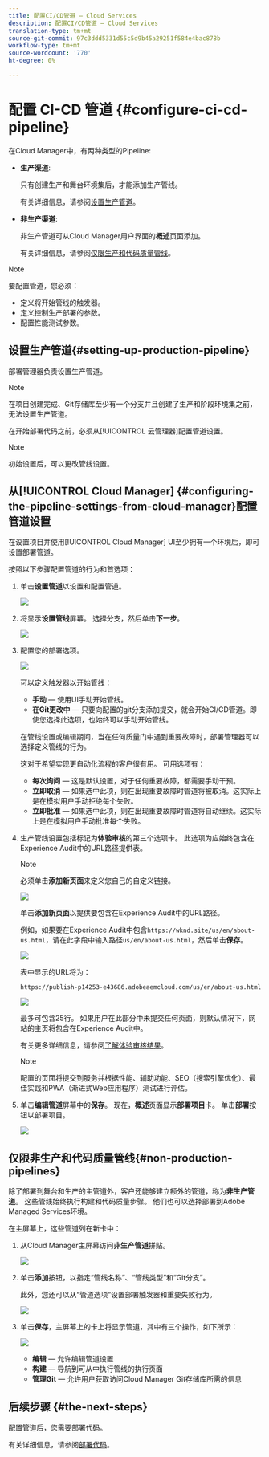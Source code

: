```yaml
---
title: 配置CI/CD管道 — Cloud Services
description: 配置CI/CD管道 — Cloud Services
translation-type: tm+mt
source-git-commit: 97c3ddd5331d55c5d9b45a29251f584e4bac878b
workflow-type: tm+mt
source-wordcount: '770'
ht-degree: 0%

---
```



# 配置 CI-CD 管道 {#configure-ci-cd-pipeline}

在Cloud Manager中，有两种类型的Pipeline:

* **生产渠道**:

   只有创建生产和舞台环境集后，才能添加生产管线。

   有关详细信息，请参阅[设置生产管道](configure-pipeline.md#setting-up-the-pipeline)。

* **非生产渠道**:

   非生产管道可从Cloud Manager用户界面的&#x200B;**概述**&#x200B;页面添加。

   有关详细信息，请参阅[仅限生产和代码质量管线](configure-pipeline.md#non-production-pipelines)。

>[!NOTE]
>要配置管道，您必须：
> * 定义将开始管线的触发器。
> * 定义控制生产部署的参数。
> * 配置性能测试参数。


## 设置生产管道{#setting-up-production-pipeline}

部署管理器负责设置生产管道。

>[!NOTE]
>在项目创建完成、Git存储库至少有一个分支并且创建了生产和阶段环境集之前，无法设置生产管道。

在开始部署代码之前，必须从[!UICONTROL 云管理器]配置管道设置。

>[!NOTE]
>
>初始设置后，可以更改管线设置。

## 从[!UICONTROL Cloud Manager] {#configuring-the-pipeline-settings-from-cloud-manager}配置管道设置

在设置项目并使用[!UICONTROL Cloud Manager] UI至少拥有一个环境后，即可设置部署管道。

按照以下步骤配置管道的行为和首选项：

1. 单击&#x200B;**设置管道**&#x200B;以设置和配置管道。

   ![](assets/set-up-pipeline1.png)

1. 将显示&#x200B;**设置管线**&#x200B;屏幕。 选择分支，然后单击&#x200B;**下一步**。

   ![](assets/setup-1.png)

1. 配置您的部署选项。

   ![](assets/setup-pipeline.png)

   可以定义触发器以开始管线：

   * **手动**  — 使用UI手动开始管线。
   * **在Git更改中**  — 只要向配置的git分支添加提交，就会开始CI/CD管道。即使您选择此选项，也始终可以手动开始管线。

   在管线设置或编辑期间，当在任何质量门中遇到重要故障时，部署管理器可以选择定义管线的行为。

   这对于希望实现更自动化流程的客户很有用。 可用选项有：

   * **每次询问**  — 这是默认设置，对于任何重要故障，都需要手动干预。
   * **立即取消**  — 如果选中此项，则在出现重要故障时管道将被取消。这实际上是在模拟用户手动拒绝每个失败。
   * **立即批准**  — 如果选中此项，则在出现重要故障时管道将自动继续。这实际上是在模拟用户手动批准每个失败。


1. 生产管线设置包括标记为&#x200B;**体验审核**&#x200B;的第三个选项卡。 此选项为应始终包含在Experience Audit中的URL路径提供表。

   >[!NOTE]
   >必须单击&#x200B;**添加新页面**&#x200B;来定义您自己的自定义链接。

   ![](assets/setup-3.png)

   单击&#x200B;**添加新页面**&#x200B;以提供要包含在Experience Audit中的URL路径。

   例如，如果要在Experience Audit中包含`https://wknd.site/us/en/about-us.html`，请在此字段中输入路径`us/en/about-us.html`，然后单击&#x200B;**保存**。

   ![](assets/exp-audit4.png)

   表中显示的URL将为：

   `https://publish-p14253-e43686.adobeaemcloud.com/us/en/about-us.html`

   ![](assets/exp-audit5.png)

   最多可包含25行。 如果用户在此部分中未提交任何页面，则默认情况下，网站的主页将包含在Experience Audit中。

   有关更多详细信息，请参阅[了解体验审核结果](/help/implementing/cloud-manager/experience-audit-testing.md)。

   >[!NOTE]
   > 配置的页面将提交到服务并根据性能、辅助功能、SEO（搜索引擎优化）、最佳实践和PWA（渐进式Web应用程序）测试进行评估。

1. 单击&#x200B;**编辑管道**&#x200B;屏幕中的&#x200B;**保存**。 现在，**概述**&#x200B;页面显示&#x200B;**部署项目**&#x200B;卡。 单击&#x200B;**部署**&#x200B;按钮以部署项目。

   ![](assets/configure-pipeline5.png)


## 仅限非生产和代码质量管线{#non-production-pipelines}

除了部署到舞台和生产的主管道外，客户还能够建立额外的管道，称为&#x200B;**非生产管道**。 这些管线始终执行构建和代码质量步骤。 他们也可以选择部署到Adobe Managed Services环境。

在主屏幕上，这些管道列在新卡中：

1. 从Cloud Manager主屏幕访问&#x200B;**非生产管道**&#x200B;拼贴。

   ![](assets/configure-pipeline6.png)

1. 单击&#x200B;**添加**&#x200B;按钮，以指定“管线名称”、“管线类型”和“Git分支”。

   此外，您还可以从“管道选项”设置部署触发器和重要失败行为。

   ![](assets/non-prod-pipe1.png)

1. 单击&#x200B;**保存**，主屏幕上的卡上将显示管道，其中有三个操作，如下所示：

   ![](assets/configure-pipeline8.png)

   * **编辑**  — 允许编辑管道设置
   * **构建**  — 导航到可从中执行管线的执行页面
   * **管理Git**  — 允许用户获取访问Cloud Manager Git存储库所需的信息

## 后续步骤 {#the-next-steps}

配置管道后，您需要部署代码。

有关详细信息，请参阅[部署代码](deploy-code.md)。
